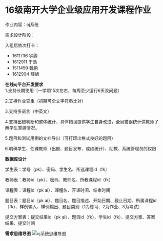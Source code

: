 
# 16级南开大学企业级应用开发课程作业

作业内容：oj系统

需求设计阶段：

入组后依次打卡： 

- 1611736 钟腾
- 1612911 于浩
- 1511459 魏鹏
- 1612904 薛旭

**在线oj平台开发要求**			
1.支持长期使用（一学期15次左右，每周至少运行6天没问题）

2.支持作业查重（初期可全文字符串比对）

3.支持多语言（中英文）

4.支持出错判断和整体统计，具体错误提供学生自身改进，全局错误统计供教师了解学生掌握情况。

5.题目和测试用例的文档导出（可打印出格式良好的题目）

6.明确学生、任课教师（出题、题目发布、成绩统计）、助教、系统管理员的权限

**数据库设计**

学生表：学号（pk）、密码、学生名、所选课程id（fk）

教师表：教师id（pk）、密码、教师名、所教课程id（fk）

课程表：课程id（pk ai）、课程名、开课时间、结束时间

题目表：题目id（pk ai）、题目名、题目描述、开始日期、截止日期、所属课程id（fk）、样例输入、样例输出、题目类别（1为练习、2为作业、3为考试）

提交方案表：提交结果id（pk ai）、题目id（fk）、学生id（fk）、提交方案、答案结果、提交时间

**需求思维导图**
![oj系统思维导图](https://img-blog.csdnimg.cn/20190324012210194.png?x-oss-process=image/watermark,type_ZmFuZ3poZW5naGVpdGk,shadow_10,text_aHR0cHM6Ly9ibG9nLmNzZG4ubmV0L3dlaXhpbl80Mzg2ODQzNg==,size_16,color_FFFFFF,t_70)
